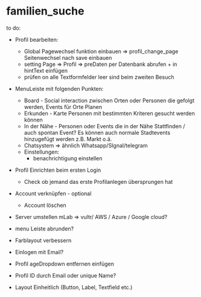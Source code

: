 # familien_suche

to do:
- Profil bearbeiten:
    - Global Pagewechsel funktion einbauen => profil_change_page Seitenwechsel nach save einbauen
    - setting Page => Profil => preDaten per Datenbank abrufen + in hintText einfügen
    - prüfen on alle Textformfelder leer sind beim zweiten Besuch

- MenuLeiste mit folgenden Punkten:
    - Board - Social interaction zwischen Orten oder Personen die gefolgt werden,
      Events für Orte Planen
    - Erkunden - Karte Personen mit bestimmten Kriteren gesucht werden können
    - In der Nähe - Personen oder Events die in der Nähe Stattfinden / auch spontan Event?
      Es können auch normale Stadtevents hinzugefügt werden z.B. Markt o.ä.
    - Chatsystem => ähnlich Whatsapp/SIgnal/telegram
    - Einstellungen:
        - benachrichtigung einstellen

- Profil Einrichten beim ersten Login
    - Check ob jemand das erste Profilanlegen übersprungen hat

- Account verknüpfen - optional
    - Account löschen

- Server umstellen mLab => vultr/ AWS / Azure / Google cloud?
- menu Leiste abrunden?
- Farblayout verbessern
- Einlogen mit Email?
- Profil ageDropdown entfernen einfügen
- Profil ID durch Email oder unique Name?
- Layout Einheitlich (Button, Label, Textfield etc.)

